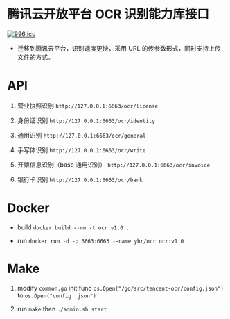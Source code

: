 # 腾讯云开放平台 OCR 识别能力库接口

[![996.icu](https://img.shields.io/badge/link-996.icu-red.svg)](https://996.icu)

* 迁移到腾讯云平台，识别速度更快，采用 URL 的传参数形式，同时支持上传文件的方式。

# API

1. 营业执照识别 `http://127.0.0.1:6663/ocr/license` 

2. 身份证识别 `http://127.0.0.1:6663/ocr/identity` 

3. 通用识别 `http://127.0.0.1:6663/ocr/general` 

4. 手写体识别 `http://127.0.0.1:6663/ocr/write` 

5. 开票信息识别（base 通用识别） `http://127.0.0.1:6663/ocr/invoice`
 
6. 银行卡识别 `http://127.0.0.1:6663/ocr/bank` 

# Docker

* build `docker build --rm -t ocr:v1.0 .`

* run `docker run -d -p 6663:6663 --name ybr/ocr ocr:v1.0`

# Make

1. modify `common.go` init func `os.Open("/go/src/tencent-ocr/config.json")` to `os.Open("config
.json")`

2. run `make` then `./admin.sh start`